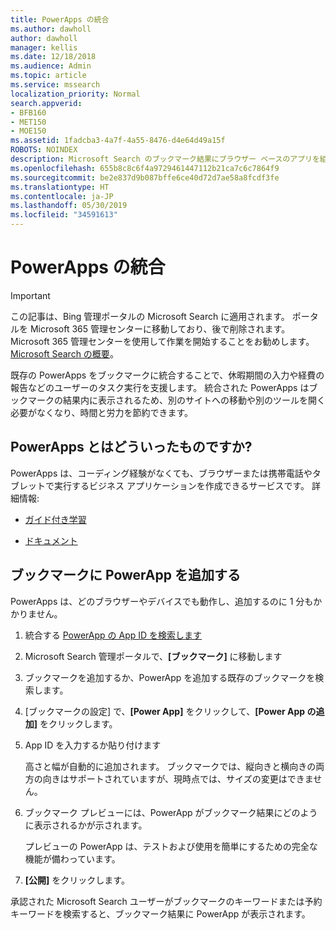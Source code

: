 ```yaml
---
title: PowerApps の統合
ms.author: dawholl
author: dawholl
manager: kellis
ms.date: 12/18/2018
ms.audience: Admin
ms.topic: article
ms.service: mssearch
localization_priority: Normal
search.appverid:
- BFB160
- MET150
- MOE150
ms.assetid: 1fadcba3-4a7f-4a55-8476-d4e64d49a15f
ROBOTS: NOINDEX
description: Microsoft Search のブックマーク結果にブラウザー ベースのアプリを組み込みます
ms.openlocfilehash: 655b8c8c6f4a9729461447112b21ca7c6c7864f9
ms.sourcegitcommit: be2e837d9b087bffe6ce40d72d7ae58a8fcdf3fe
ms.translationtype: HT
ms.contentlocale: ja-JP
ms.lasthandoff: 05/30/2019
ms.locfileid: "34591613"
---
```

# <a name="integrate-powerapps"></a>PowerApps の統合

> [!IMPORTANT]
> この記事は、Bing 管理ポータルの Microsoft Search に適用されます。 ポータルを Microsoft 365 管理センターに移動しており、後で削除されます。 Microsoft 365 管理センターを使用して作業を開始することをお勧めします。 [Microsoft Search の概要](overview-microsoft-search.md)。
    
既存の PowerApps をブックマークに統合することで、休暇期間の入力や経費の報告などのユーザーのタスク実行を支援します。 統合された PowerApps はブックマークの結果内に表示されるため、別のサイトへの移動や別のツールを開く必要がなくなり、時間と労力を節約できます。
  
## <a name="what-are-powerapps"></a>PowerApps とはどういったものですか? 

PowerApps は、コーディング経験がなくても、ブラウザーまたは携帯電話やタブレットで実行するビジネス アプリケーションを作成できるサービスです。 詳細情報:
  
- 
  [ガイド付き学習](https://docs.microsoft.com/ja-JP/learn/browse/?products=powerapps)
    
- 
  [ドキュメント](https://docs.microsoft.com/ja-JP/powerapps/)
    
## <a name="add-a-powerapp-to-a-bookmark"></a>ブックマークに PowerApp を追加する

PowerApps は、どのブラウザーやデバイスでも動作し、追加するのに 1 分もかかりません。
  
1. 統合する [PowerApp の App ID を検索します](https://docs.microsoft.com/ja-JP/powerapps/maker/canvas-apps/get-sessionid#get-an-app-id) 
    
2. Microsoft Search 管理ポータルで、**[ブックマーク]** に移動します
    
3. ブックマークを追加するか、PowerApp を追加する既存のブックマークを検索します。
    
4. [ブックマークの設定] で、**[Power App]** をクリックして、**[Power App の追加]** をクリックします。
    
5. App ID を入力するか貼り付けます
    
    高さと幅が自動的に追加されます。 ブックマークでは、縦向きと横向きの両方の向きはサポートされていますが、現時点では、サイズの変更はできません。
    
6. ブックマーク プレビューには、PowerApp がブックマーク結果にどのように表示されるかが示されます。
    
    プレビューの PowerApp は、テストおよび使用を簡単にするための完全な機能が備わっています。
    
7. **[公開]** をクリックします。
    
承認された Microsoft Search ユーザーがブックマークのキーワードまたは予約キーワードを検索すると、ブックマーク結果に PowerApp が表示されます。

  

